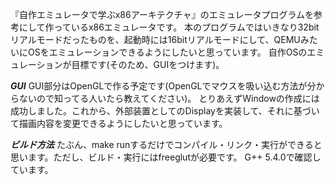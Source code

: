 『自作エミュレータで学ぶx86アーキテクチャ』のエミュレータプログラムを参考にして作っているx86エミュレータです。
本のプログラムではいきなり32bitリアルモードだったものを、起動時には16bitリアルモードにして、QEMUみたいにOSをエミュレーションできるようにしたいと思っています。
自作OSのエミュレーションが目標です(そのため、GUIをつけます)。

***GUI***
GUI部分はOpenGLで作る予定です(OpenGLでマウスを吸い込む方法が分からないので知ってる人いたら教えてください)。
とりあえずWindowの作成には成功しました。これから、外部装置としてのDisplayを実装して、それに基づいて描画内容を変更できるようにしたいと思っています。

***ビルド方法***
たぶん、make runするだけでコンパイル・リンク・実行ができると思います。ただし、ビルド・実行にはfreeglutが必要です。
G++ 5.4.0で確認しています。


